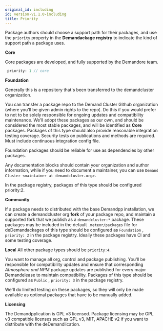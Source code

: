 ```yaml
---
original_id: including
id: version-v1.1.0-including
title: Priority
---
```

    
Package authors should choose a support path for their packages, and use the `priority` property in the **Demandackage registry** to indicate the kind of support path a package uses.

**Core**

Core packages are developed, and fully supported by the Demandore team.

```js
 priority: 1 // core
```

**Foundation**

Generally this is a repository that's been transferred to the demandcluster organization.

You can transfer a package repo to the Demand Cluster Github organization (where you'll be given admin rights to the repo). Do this if you would prefer to not to be solely responsible for ongoing updates and compatibility maintenance. We'll adopt these packages as our own, and should be considered the most stable packages, and will be identified as **Core** packages.   Packages of this type should also provide reasonable integration testing coverage. Security tests on publications and methods are required. Must include continuous integration config file.

Foundation packages should be reliable for use as dependencies by other packages.

Any documentation blocks should contain your organization and author information, while if you need to document a maintainer, you can use `Demand Cluster <maintainer at demandcluster.org>`.

In the package registry, packages of this type should be configured priority:2.

**Community**

If a package needs to distributed with the base Demandpp installation, we can create a demandcluster org **fork** of your package repo, and maintain a supported fork that we publish as a `demandcluster:*` package. These packages may be included in the default `.meteor/packages` file for deDemandackages of this type should be configured as `Foundation` ,  `priority: 2` in the package registry.  Ideally these packages have CI and some testing coverage.

**Local** All other package types should be `priority:4`.

You want to manage all org, control and package publishing. You'll be responsible for compatibility updates and ensure that corresponding _Atmosphere and NPM_ package updates are published for every major Demandelease to maintain compatibility.  Packages of this type should be configured as `Public` ,  `priority: 3` in the package registry.

We'll do limited testing on these packages, so they will only be made available as optional packages that have to be manually added.

**Licensing**

The Demandpplication is GPL v3 licensed. Package licensing may be GPL v3 compatible licenses such as GPL v3, MIT, APACHE v2 if you want to distribute with the deDemandlication.
